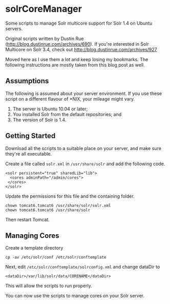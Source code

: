 solrCoreManager
===============

Some scripts to manage Solr multicore support for Solr 1.4 on Ubuntu servers. 

Original scripts written by Dustin Rue (http://blog.dustinrue.com/archives/690). If you're interested in Solr Multicore on Solr 3.4, check out http://blog.dustinrue.com/archives/927

Moved here as I use them a lot and keep losing my bookmarks. The following instructions are mostly taken from this blog post as well.

Assumptions
-----------
The following is assumed about your server environment. If you use these script on a different flavour of *NIX, your mileage might vary.

1. The server is Ubuntu 10.04 or later;
2. You installed Solr from the default repositories; and
3. The version of Solr is 1.4.


Getting Started
---------------

Download all the scripts to a suitable place on your server, and make sure they're all executable.

Create a file called `solr.xml` in `/usr/share/solr` and add the following code.

```
<solr persistent="true" sharedLib="lib">
  <cores adminPath="/admin/cores">
 </cores>
</solr>
```

Update the permissions for this file and the containing folder.

```
chown tomcat6.tomcat6 /usr/share/solr/solr.xml
chown tomcat6.tomcat6 /usr/share/solr
```

Then restart Tomcat.

Managing Cores
--------------

Create a template directory
```
cp -av /etc/solr/conf /etc/solr/conftemplate
```

Next, edit `/etc/solr/conftemplate/solrconfig.xml` and change dataDir to
```
<dataDir>/var/lib/solr/data/CORENAME</dataDir>
```

This will allow the scripts to run properly.

You can now use the scripts to manage cores on your Solr server.

